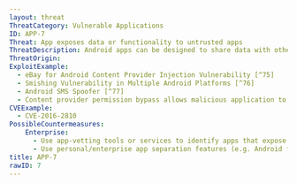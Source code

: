 ```yaml
---
layout: threat
ThreatCategory: Vulnerable Applications
ID: APP-7
Threat: App exposes data or functionality to untrusted apps
ThreatDescription: Android apps can be designed to share data with other apps through a variety of mechanisms such as broadcast receivers, services, intents, and content providers. Some of these mechanisms permit the app developer to grant broader permissions to untrusted apps than intended. As a result, a malicious app may gain unauthorized access to sensitive functionality or data. The malicious app may further take advantage of the weak permission to exploit other vulnerabilities in the receiving app by sending it crafted input.
ThreatOrigin:
ExploitExample:
  - eBay for Android Content Provider Injection Vulnerability [^75]
  - Smishing Vulnerability in Multiple Android Platforms [^76]
  - Android SMS Spoofer [^77]
  - Content provider permission bypass allows malicious application to access data [^78]
CVEExample:
  - CVE-2016-2810
PossibleCountermeasures:
    Enterprise:
      - Use app-vetting tools or services to identify apps that expose functionality to untrusted apps.
      - Use personal/enterprise app separation features (e.g. Android for Work or Samsung KNOX Workspace) so that vulnerabilities in an enterprise app cannot be exploited by a personal app or vice versa.
title: APP-7
rawID: 7
---
```

